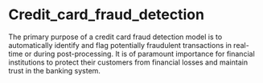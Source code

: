# Credit_card_fraud_detection
The primary purpose of a credit card fraud detection model is to automatically identify and flag potentially fraudulent transactions in real-time or during post-processing.
It is of paramount importance for financial institutions to protect their customers from financial losses and maintain trust in the banking system.
